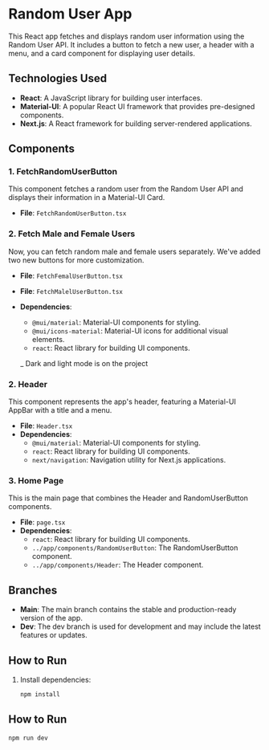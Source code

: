 # Random User App

This React app fetches and displays random user information using the Random User API. It includes a button to fetch a new user, a header with a menu, and a card component for displaying user details.

## Technologies Used

- **React**: A JavaScript library for building user interfaces.
- **Material-UI**: A popular React UI framework that provides pre-designed components.
- **Next.js**: A React framework for building server-rendered applications.

## Components

### 1. FetchRandomUserButton

This component fetches a random user from the Random User API and displays their information in a Material-UI Card.
- **File**: `FetchRandomUserButton.tsx`

### 2. Fetch Male and Female Users

Now, you can fetch random male and female users separately. We've added two new buttons for more customization.

- **File**: `FetchFemalUserButton.tsx`
- **File**: `FetchMalelUserButton.tsx`
- **Dependencies**:
  - `@mui/material`: Material-UI components for styling.
  - `@mui/icons-material`: Material-UI icons for additional visual elements.
  - `react`: React library for building UI components.

  _ Dark and light mode is on the project 

### 2. Header

This component represents the app's header, featuring a Material-UI AppBar with a title and a menu.

- **File**: `Header.tsx`
- **Dependencies**:
  - `@mui/material`: Material-UI components for styling.
  - `react`: React library for building UI components.
  - `next/navigation`: Navigation utility for Next.js applications.

### 3. Home Page

This is the main page that combines the Header and RandomUserButton components.

- **File**: `page.tsx`
- **Dependencies**:
  - `react`: React library for building UI components.
  - `../app/components/RandomUserButton`: The RandomUserButton component.
  - `../app/components/Header`: The Header component.

## Branches

- **Main**: The main branch contains the stable and production-ready version of the app.
- **Dev**: The dev branch is used for development and may include the latest features or updates.

## How to Run

1. Install dependencies:

   ```bash
   npm install

## How to Run
    npm run dev